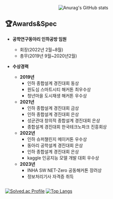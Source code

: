 <div align=center>
 

![Anurag's GitHub stats](https://github-readme-stats.vercel.app/api?username=hanjaegyeong&show_icons=true&theme=radical)

</div>


## 🏆Awards&Spec

- **공학연구동아리 인하공방 임원** 
    - 회장(2022년 2월~8월)
    - 총무(2019년 9월~2020년2월)
    
     
- **수상경력**
    - **2019년**
        - 인하 종합설계 경진대회 동상
        - 원도심 스마트시티 해커톤 최우수상
        - 청년마을 도시재생 해커톤 우수상
    - **2021년**
        - 인하 종합설계 경진대회 금상
        - 인하 종합설계 경진대회 은상
        - 성균관대 창의적 종합설계 경진대회 은상
        - 종합설계 경진대회 한국테크노파크 진흥회상
    - **2022년**
        - 인하 슈퍼챌린지 메이커톤 우수상
        - 동아리 공학설계 경진대회 은상
        - 인하 종합설계 경진대회 은상
        - kaggle 인공지능 모델 개발 대회 우수상
    - **2023년**
        - INHA SW NET-Zero 공동해커톤 장려상
        - 정보처리기사 자격증 취득


##
[![Solved.ac Profile](http://mazassumnida.wtf/api/v2/generate_badge?boj=hjg223)](https://solved.ac/hjg223/)
[![Top Langs](https://github-readme-stats.vercel.app/api/top-langs/?username=hanjaegyeong&layout=compact)](https://github.com/anuraghazra/github-readme-stats)
